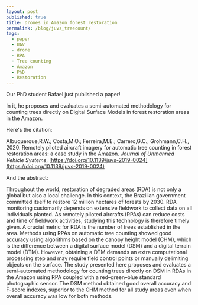 ```yaml
---
layout: post
published: true
title: Drones in Amazon forest restoration
permalink: /blog/juvs_treecount/
tags:
  - paper
  - UAV
  - drone
  - RPA
  - Tree counting
  - Amazon
  - PhD
  - Restoration
---
```


Our PhD student Rafael just published a paper!  

In it, he proposes and evaluates a semi-automated methodology for counting trees directly on Digital Surface Models in forest restoration areas in the Amazon.  

<!--more-->

Here's the citation:  

Albuquerque,R.W.; Costa,M.O.; Ferreira,M.E.; Carrero,G.C.; Grohmann,C.H., 2020. Remotely piloted aircraft imagery for automatic tree counting in forest restoration areas: a case study in the Amazon. _Journal of Unmanned Vehicle Systems_, [https://doi.org/10.1139/juvs-2019-0024](https://doi.org/10.1139/juvs-2019-0024)  

And the abstract:  

Throughout the world, restoration of degraded areas (RDA) is not only a global but also a local challenge. In this context, the Brazilian government committed itself to restore 12 million hectares of forests by 2030. RDA monitoring customarily depends on extensive fieldwork to collect data on all individuals planted. As remotely piloted aircrafts (RPAs) can reduce costs and time of fieldwork activities, studying this technology is therefore timely given. A crucial metric for RDA is the number of trees established in the area. Methods using RPAs on automatic tree counting showed good accuracy using algorithms based on the canopy height model (CHM), which is the difference between a digital surface model (DSM) and a digital terrain model (DTM). However, obtaining a DTM demands an extra computational processing step and may require field control points or manually delimiting objects on the surface. The study presented here proposes and evaluates a semi-automated methodology for counting trees directly on DSM in RDAs in the Amazon using RPA coupled with a red–green–blue standard photographic sensor. The DSM method obtained good overall accuracy and F-score indexes, superior to the CHM method for all study areas even when overall accuracy was low for both methods.






&nbsp;
&nbsp;
